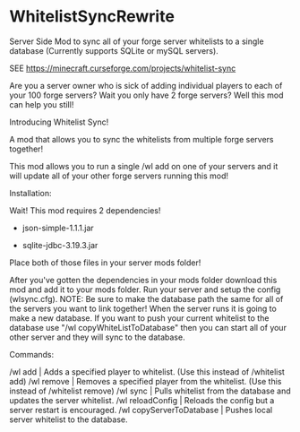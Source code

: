 # WhitelistSyncRewrite
Server Side Mod to sync all of your forge server whitelists to a single database (Currently supports SQLite or mySQL servers).

SEE https://minecraft.curseforge.com/projects/whitelist-sync

Are you a server owner who is sick of adding individual players to each of your 100 forge servers? Wait you only have 2 forge servers? Well this mod can help you still!

 

Introducing Whitelist Sync!

 

A mod that allows you to sync the whitelists from multiple forge servers together!

 

This mod allows you to run a single /wl add <player> on one of your servers and it will update all of your other forge servers running this mod!

 

Installation:

 

Wait! This mod requires 2 dependencies!

- json-simple-1.1.1.jar

- sqlite-jdbc-3.19.3.jar

Place both of those files in your server mods folder!

 

After you've gotten the dependencies in your mods folder download this mod and add it to your mods folder.
Run your server and setup the config (wlsync.cfg).
NOTE: Be sure to make the database path the same for all of the servers you want to link together!
When the server runs it is going to make a new database. If you want to push your current whitelist to the database use "/wl copyWhiteListToDatabase" then you can start all of your other server and they will sync to the database.
 

Commands:

 

/wl add <player> | Adds a specified player to whitelist. (Use this instead of /whitelist add)
/wl remove <player> | Removes a specified player from the whitelist. (Use this instead of /whitelist remove)
/wl sync | Pulls whitelist from the database and updates the server whitelist.
/wl reloadConfig | Reloads the config but a server restart is encouraged.
/wl copyServerToDatabase | Pushes local server whitelist to the database.
